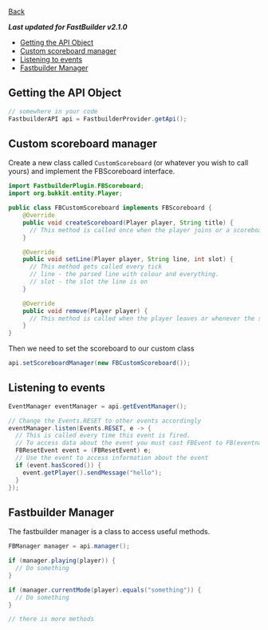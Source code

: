 [Back](./)
<br>

***Last updated for FastBuilder v2.1.0***

- [Getting the API Object](#getting-the-api-object)
- [Custom scoreboard manager](#custom-scoreboard-manager)
- [Listening to events](#listening-to-events)
- [Fastbuilder Manager](#fastbuilder-manager)

## Getting the API Object

```java
// somewhere in your code
FastbuilderAPI api = FastbuilderProvider.getApi();
```

## Custom scoreboard manager

Create a new class called `CustomScoreboard` (or whatever you wish to call yours) and implement the FBScoreboard interface.
```java
import FastbuilderPlugin.FBScoreboard;
import org.bukkit.entity.Player;

public class FBCustomScoreboard implements FBScoreboard {
    @Override
    public void createScoreboard(Player player, String title) {
      // This method is called once when the player joins or a scoreboard needs to be made
    }

    @Override
    public void setLine(Player player, String line, int slot) {
      // This method gets called every tick
      // line - the parsed line with colour and everything.
      // slot - the slot the line is on
    }

    @Override
    public void remove(Player player) {
      // This method is called when the player leaves or whenever the scoreboard should be deleted
    }
}
```

Then we need to set the scoreboard to our custom class

```java
api.setScoreboardManager(new FBCustomScoreboard());
```

## Listening to events

```java
EventManager eventManager = api.getEventManager();

// Change the Events.RESET to other events accordingly
eventManager.listen(Events.RESET, e -> {
  // This is called every time this event is fired.
  // To access data about the event you must cast FBEvent to FB(eventname) so our will be like the following:
  FBResetEvent event = (FBResetEvent) e;
  // Use the event to access information about the event
  if (event.hasScored()) {
    event.getPlayer().sendMessage("hello");
  }
});
```

## Fastbuilder Manager

The fastbuilder manager is a class to access useful methods.

```java
FBManager manager = api.manager();

if (manager.playing(player)) {
  // Do something
}

if (manager.currentMode(player).equals("something")) {
  // Do something
}

// there is more methods
```